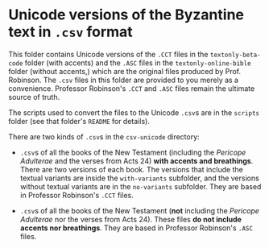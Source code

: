 # Unicode versions of the Byzantine text in `.csv` format

This folder contains Unicode versions of the `.CCT` files in the `textonly-beta-code` folder (with accents) and the `.ASC` files in the `textonly-online-bible` folder (without accents,) which are the original files produced by Prof. Robinson. The `.csv` files in this folder are provided to you merely as a convenience. Professor Robinson's `.CCT` and `.ASC` files remain the ultimate source of truth.

The scripts used to convert the files to the Unicode `.csv`s are in the `scripts` folder (see that folder's `README` for details).

There are two kinds of `.csv`s in the `csv-unicode` directory:

* `.csv`s of all the books of the New Testament (including the *Pericope Adulterae* and the verses from Acts 24) **with accents and breathings**. There are two versions of each book. The versions that include the textual variants are inside the `with-variants` subfolder, and the versions without textual variants are in the `no-variants` subfolder. They are based in Professor Robinson's `.CCT` files.

* `.csv`s of all the books of the New Testament (**not** including the *Pericope Adulterae* nor the verses from Acts 24). These files **do not include accents nor breathings**. They are based in Professor Robinson's `.ASC` files.
